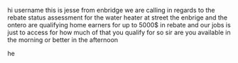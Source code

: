 hi username
this is jesse from enbridge
 we are calling in regards to the rebate status assessment for the water heater at street
 the enbrige and the ontero are qualifying home earners for up to 5000$ in rebate 
 and our jobs is just to access for how much of that you qualify for 
 so sir are you available in the morning or better in the afternoon

 he
 
